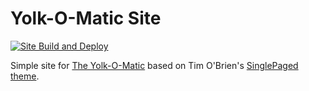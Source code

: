 # Yolk-O-Matic Site

[![Site Build and Deploy](https://github.com/robertwtucker/yolkomatic-site/actions/workflows/main.yaml/badge.svg)](https://github.com/robertwtucker/yolkomatic-site/actions/workflows/main.yaml)

Simple site for [The Yolk-O-Matic](https://yolkomatic.com) based on Tim O'Brien's [SinglePaged theme](https://github.com/t413/SinglePaged).
